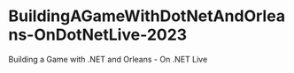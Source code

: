 # BuildingAGameWithDotNetAndOrleans-OnDotNetLive-2023
Building a Game with .NET and Orleans - On .NET Live
